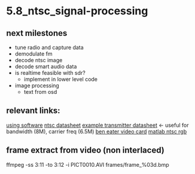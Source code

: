 # 5.8_ntsc_signal-processing

## next milestones

-   tune radio and capture data
-   demodulate fm
-   decode ntsc image
-   decode smart audio data
-   is realtime feasible with sdr?
    -   implement in lower level code
-   image processing
    -   text from osd

## relevant links:

[using software](https://batchdrake.github.io/ntsc-i/)
[ntsc datasheet](https://antiqueradio.org/art/NTSC%20Signal%20Specifications.pdf)
[example transmitter datasheet](https://datasheetspdf.com/pdf-file/776511/ETC/TX5813/1) <- useful for bandwidth (8M), carrier freq (6.5M)
[ben eater video card](https://www.youtube.com/watch?v=l7rce6IQDWs&ab_channel=BenEater)
[matlab ntsc rgb](https://www.mathworks.com/help/images/ref/ntsc2rgb.html)

## frame extract from video (non interlaced)

ffmpeg -ss 3:11 -to 3:12 -i PICT0010.AVI frames/frame\_%03d.bmp
